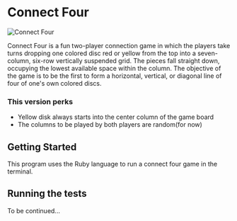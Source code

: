 # Connect Four
![Connect Four
](https://upload.wikimedia.org/wikipedia/commons/thumb/a/ad/Connect_Four.gif/220px-Connect_Four.gif)

Connect Four is a fun two-player connection game in which the players take turns dropping one colored disc red or yellow from the top into a seven-column, six-row vertically suspended grid. The pieces fall straight down, occupying the lowest available space within the column. The objective of the game is to be the first to form a horizontal, vertical, or diagonal line of four of one's own colored discs.

### This version perks

* Yellow disk always starts into the center column of the game board
* The columns to be played by both players are random(for now)

## Getting Started

This program uses the Ruby language to run a connect four game in the terminal.

## Running the tests

To be continued...
